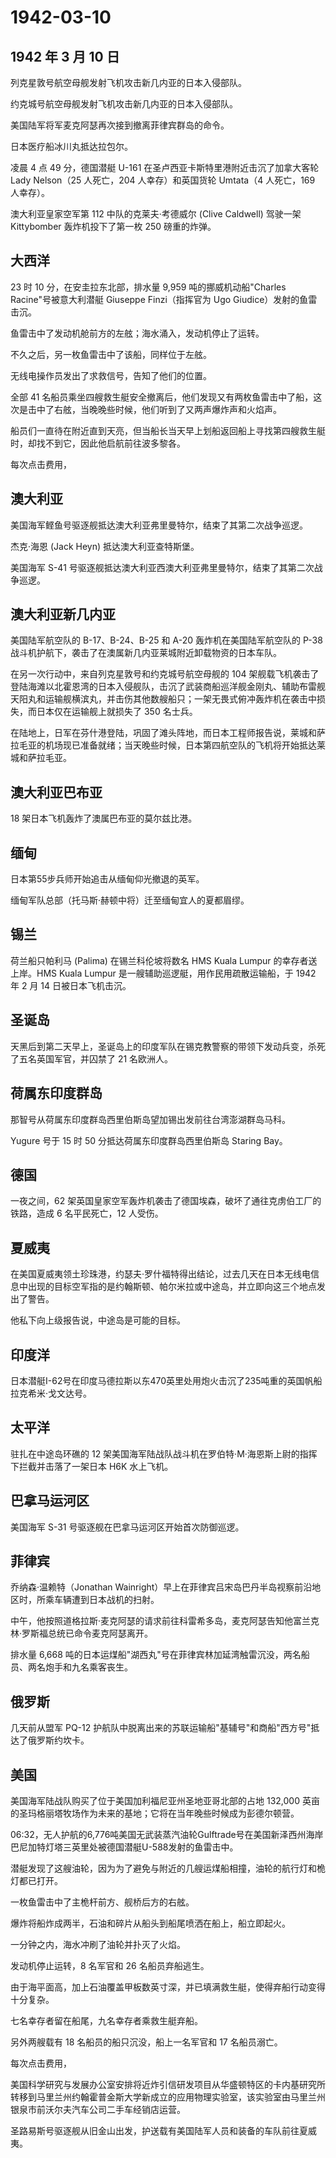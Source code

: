 # 1942-03-10

## 1942 年 3 月 10 日

列克星敦号航空母舰发射飞机攻击新几内亚的日本入侵部队。

约克城号航空母舰发射飞机攻击新几内亚的日本入侵部队。

美国陆军将军麦克阿瑟再次接到撤离菲律宾群岛的命令。

日本医疗船冰川丸抵达拉包尔。

凌晨 4 点 49 分，德国潜艇 U-161 在圣卢西亚卡斯特里港附近击沉了加拿大客轮
Lady Nelson（25 人死亡，204 人幸存）和英国货轮 Umtata（4 人死亡，169
人幸存）。

澳大利亚皇家空军第 112 中队的克莱夫·考德威尔 (Clive Caldwell) 驾驶一架
Kittybomber 轰炸机投下了第一枚 250 磅重的炸弹。

## 大西洋

23 时 10 分，在安圭拉东北部，排水量 9,959 吨的挪威机动船"Charles
Racine"号被意大利潜艇 Giuseppe Finzi（指挥官为 Ugo
Giudice）发射的鱼雷击沉。

鱼雷击中了发动机舱前方的左舷；海水涌入，发动机停止了运转。

不久之后，另一枚鱼雷击中了该船，同样位于左舷。

无线电操作员发出了求救信号，告知了他们的位置。

全部 41
名船员乘坐四艘救生艇安全撤离后，他们发现又有两枚鱼雷击中了船，这次是击中了右舷，当晚晚些时候，他们听到了又两声爆炸声和火焰声。

船员们一直待在附近直到天亮，但当船长当天早上划船返回船上寻找第四艘救生艇时，却找不到它，因此他启航前往波多黎各。

每次点击费用，

## 澳大利亚

美国海军鲣鱼号驱逐舰抵达澳大利亚弗里曼特尔，结束了其第二次战争巡逻。

杰克·海恩 (Jack Heyn) 抵达澳大利亚查特斯堡。

美国海军 S-41
号驱逐舰抵达澳大利亚西澳大利亚弗里曼特尔，结束了其第二次战争巡逻。

## 澳大利亚新几内亚

美国陆军航空队的 B-17、B-24、B-25 和 A-20 轰炸机在美国陆军航空队的 P-38
战斗机护航下，袭击了在澳属新几内亚莱城附近卸载物资的日本车队。

在另一次行动中，来自列克星敦号和约克城号航空母舰的 104
架舰载飞机袭击了登陆海滩以北霍恩湾的日本入侵舰队，击沉了武装商船巡洋舰金刚丸、辅助布雷舰天阳丸和运输舰横滨丸，并击伤其他数艘船只；一架无畏式俯冲轰炸机在袭击中损失，而日本仅在运输舰上就损失了
350 名士兵。

在陆地上，日军在芬什港登陆，巩固了滩头阵地，而日本工程师报告说，莱城和萨拉毛亚的机场现已准备就绪；当天晚些时候，日本第四航空队的飞机将开始抵达莱城和萨拉毛亚。

## 澳大利亚巴布亚

18 架日本飞机轰炸了澳属巴布亚的莫尔兹比港。

## 缅甸

日本第55步兵师开始追击从缅甸仰光撤退的英军。

缅甸军队总部（托马斯·赫顿中将）迁至缅甸宜人的夏都眉缪。

## 锡兰

荷兰船只帕利马 (Palima) 在锡兰科伦坡将数名 HMS Kuala Lumpur
的幸存者送上岸。HMS Kuala Lumpur
是一艘辅助巡逻艇，用作民用疏散运输船，于 1942 年 2 月 14
日被日本飞机击沉。

## 圣诞岛

天黑后到第二天早上，圣诞岛上的印度军队在锡克教警察的带领下发动兵变，杀死了五名英国军官，并囚禁了
21 名欧洲人。

## 荷属东印度群岛

那智号从荷属东印度群岛西里伯斯岛望加锡出发前往台湾澎湖群岛马科。

Yugure 号于 15 时 50 分抵达荷属东印度群岛西里伯斯岛 Staring Bay。

## 德国

一夜之间，62
架英国皇家空军轰炸机袭击了德国埃森，破坏了通往克虏伯工厂的铁路，造成 6
名平民死亡，12 人受伤。

## 夏威夷

在美国夏威夷领土珍珠港，约瑟夫·罗什福特得出结论，过去几天在日本无线电信息中出现的目标空军指的是约翰斯顿、帕尔米拉或中途岛，并立即向这三个地点发出了警告。

他私下向上级报告说，中途岛是可能的目标。

## 印度洋

日本潜艇I-62号在印度马德拉斯以东470英里处用炮火击沉了235吨重的英国帆船拉克希米·戈文达号。

## 太平洋

驻扎在中途岛环礁的 12
架美国海军陆战队战斗机在罗伯特·M·海恩斯上尉的指挥下拦截并击落了一架日本
H6K 水上飞机。

## 巴拿马运河区

美国海军 S-31 号驱逐舰在巴拿马运河区开始首次防御巡逻。

## 菲律宾

乔纳森·温赖特（Jonathan
Wainright）早上在菲律宾吕宋岛巴丹半岛视察前沿地区时，所乘车辆遭到日本战机的扫射。

中午，他按照道格拉斯·麦克阿瑟的请求前往科雷希多岛，麦克阿瑟告知他富兰克林·罗斯福总统已命令麦克阿瑟离开。

排水量 6,668
吨的日本运煤船"湖西丸"号在菲律宾林加延湾触雷沉没，两名船员、两名炮手和九名乘客丧生。

## 俄罗斯

几天前从盟军 PQ-12
护航队中脱离出来的苏联运输船"基辅号"和商船"西方号"抵达了俄罗斯约坎卡。

## 美国

美国海军陆战队购买了位于美国加利福尼亚州圣地亚哥北部的占地 132,000
英亩的圣玛格丽塔牧场作为未来的基地；它将在当年晚些时候成为彭德尔顿营。

06:32，无人护航的6,776吨美国无武装蒸汽油轮Gulftrade号在美国新泽西州海岸巴尼加特灯塔三英里处被德国潜艇U-588发射的鱼雷击中。

潜艇发现了这艘油轮，因为为了避免与附近的几艘运煤船相撞，油轮的航行灯和桅灯都已打开。

一枚鱼雷击中了主桅杆前方、舰桥后方的右舷。

爆炸将船炸成两半，石油和碎片从船头到船尾喷洒在船上，船立即起火。

一分钟之内，海水冲刷了油轮并扑灭了火焰。

发动机停止运转，8 名军官和 26 名船员弃船逃生。

由于海平面高，加上石油覆盖甲板数英寸深，并已填满救生艇，使得弃船行动变得十分复杂。

七名幸存者留在船尾，九名幸存者乘救生艇弃船。

另外两艘载有 18 名船员的船只沉没，船上一名军官和 17 名船员溺亡。

每次点击费用，

美国科学研究与发展办公室安排将近炸引信研发项目从华盛顿特区的卡内基研究所转移到马里兰州约翰霍普金斯大学新成立的应用物理实验室，该实验室由马里兰州银泉市前沃尔夫汽车公司二手车经销店运营。

圣路易斯号驱逐舰从旧金山出发，护送载有美国陆军人员和装备的车队前往夏威夷。

